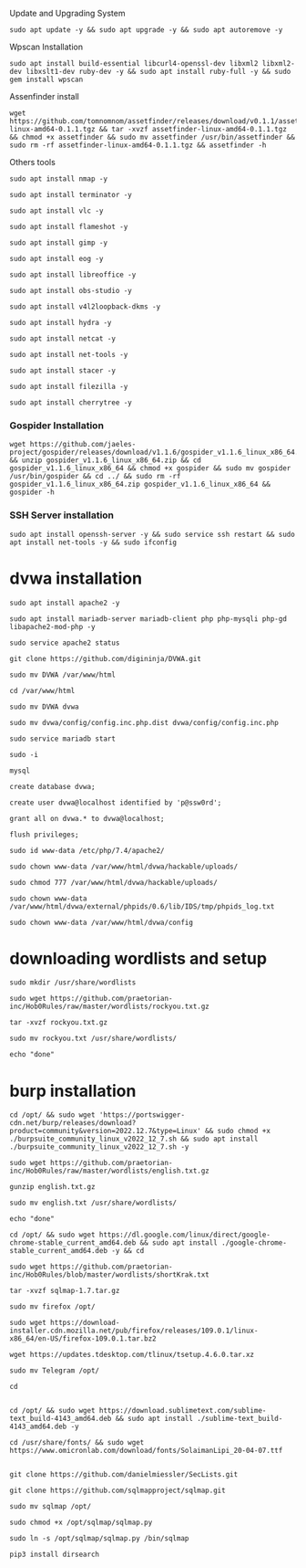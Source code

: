 Update and Upgrading System

    sudo apt update -y && sudo apt upgrade -y && sudo apt autoremove -y
   
Wpscan Installation

    sudo apt install build-essential libcurl4-openssl-dev libxml2 libxml2-dev libxslt1-dev ruby-dev -y && sudo apt install ruby-full -y && sudo gem install wpscan
   
Assenfinder install

    wget https://github.com/tomnomnom/assetfinder/releases/download/v0.1.1/assetfinder-linux-amd64-0.1.1.tgz && tar -xvzf assetfinder-linux-amd64-0.1.1.tgz && chmod +x assetfinder && sudo mv assetfinder /usr/bin/assetfinder && sudo rm -rf assetfinder-linux-amd64-0.1.1.tgz && assetfinder -h
    
Others tools

    sudo apt install nmap -y
    
    sudo apt install terminator -y

    sudo apt install vlc -y

    sudo apt install flameshot -y

    sudo apt install gimp -y

    sudo apt install eog -y

    sudo apt install libreoffice -y

    sudo apt install obs-studio -y

    sudo apt install v4l2loopback-dkms -y

    sudo apt install hydra -y

    sudo apt install netcat -y

    sudo apt install net-tools -y

    sudo apt install stacer -y

    sudo apt install filezilla -y

    sudo apt install cherrytree -y

### Gospider Installation
```
wget https://github.com/jaeles-project/gospider/releases/download/v1.1.6/gospider_v1.1.6_linux_x86_64.zip && unzip gospider_v1.1.6_linux_x86_64.zip && cd gospider_v1.1.6_linux_x86_64 && chmod +x gospider && sudo mv gospider /usr/bin/gospider && cd ../ && sudo rm -rf gospider_v1.1.6_linux_x86_64.zip gospider_v1.1.6_linux_x86_64 && gospider -h
```

### SSH Server installation
    sudo apt install openssh-server -y && sudo service ssh restart && sudo apt install net-tools -y && sudo ifconfig

# dvwa installation

    sudo apt install apache2 -y

    sudo apt install mariadb-server mariadb-client php php-mysqli php-gd libapache2-mod-php -y

    sudo service apache2 status

    git clone https://github.com/digininja/DVWA.git

    sudo mv DVWA /var/www/html

    cd /var/www/html

    sudo mv DVWA dvwa

    sudo mv dvwa/config/config.inc.php.dist dvwa/config/config.inc.php

    sudo service mariadb start

    sudo -i

    mysql

    create database dvwa;

    create user dvwa@localhost identified by 'p@ssw0rd';

    grant all on dvwa.* to dvwa@localhost;

    flush privileges;

    sudo id www-data /etc/php/7.4/apache2/

    sudo chown www-data /var/www/html/dvwa/hackable/uploads/

    sudo chmod 777 /var/www/html/dvwa/hackable/uploads/

    sudo chown www-data /var/www/html/dvwa/external/phpids/0.6/lib/IDS/tmp/phpids_log.txt

    sudo chown www-data /var/www/html/dvwa/config

# downloading wordlists and setup

    sudo mkdir /usr/share/wordlists

    sudo wget https://github.com/praetorian-inc/Hob0Rules/raw/master/wordlists/rockyou.txt.gz

    tar -xvzf rockyou.txt.gz

    sudo mv rockyou.txt /usr/share/wordlists/

    echo "done"

# burp installation

    cd /opt/ && sudo wget 'https://portswigger-cdn.net/burp/releases/download?product=community&version=2022.12.7&type=Linux' && sudo chmod +x ./burpsuite_community_linux_v2022_12_7.sh && sudo apt install ./burpsuite_community_linux_v2022_12_7.sh -y

    sudo wget https://github.com/praetorian-inc/Hob0Rules/raw/master/wordlists/english.txt.gz

    gunzip english.txt.gz

    sudo mv english.txt /usr/share/wordlists/

    echo "done"

    cd /opt/ && sudo wget https://dl.google.com/linux/direct/google-chrome-stable_current_amd64.deb && sudo apt install ./google-chrome-stable_current_amd64.deb -y && cd

    sudo wget https://github.com/praetorian-inc/Hob0Rules/blob/master/wordlists/shortKrak.txt

    tar -xvzf sqlmap-1.7.tar.gz

    sudo mv firefox /opt/

    sudo wget https://download-installer.cdn.mozilla.net/pub/firefox/releases/109.0.1/linux-x86_64/en-US/firefox-109.0.1.tar.bz2

    wget https://updates.tdesktop.com/tlinux/tsetup.4.6.0.tar.xz

    sudo mv Telegram /opt/

    cd


    cd /opt/ && sudo wget https://download.sublimetext.com/sublime-text_build-4143_amd64.deb && sudo apt install ./sublime-text_build-4143_amd64.deb -y

    cd /usr/share/fonts/ && sudo wget https://www.omicronlab.com/download/fonts/SolaimanLipi_20-04-07.ttf


    git clone https://github.com/danielmiessler/SecLists.git

    git clone https://github.com/sqlmapproject/sqlmap.git

    sudo mv sqlmap /opt/

    sudo chmod +x /opt/sqlmap/sqlmap.py

    sudo ln -s /opt/sqlmap/sqlmap.py /bin/sqlmap

    pip3 install dirsearch
